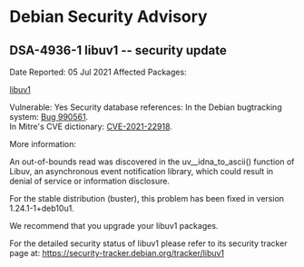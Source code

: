 
Debian Security Advisory
========================


DSA-4936-1 libuv1 -- security update
------------------------------------



Date Reported:
05 Jul 2021
Affected Packages:

[libuv1](https://packages.debian.org/src:libuv1)

Vulnerable:
Yes
Security database references:
In the Debian bugtracking system: [Bug 990561](https://bugs.debian.org/cgi-bin/bugreport.cgi?bug=990561).  
In Mitre's CVE dictionary: [CVE-2021-22918](https://security-tracker.debian.org/tracker/CVE-2021-22918).  

More information:

An out-of-bounds read was discovered in the uv\_\_idna\_to\_ascii() function
of Libuv, an asynchronous event notification library, which could result
in denial of service or information disclosure.


For the stable distribution (buster), this problem has been fixed in
version 1.24.1-1+deb10u1.


We recommend that you upgrade your libuv1 packages.


For the detailed security status of libuv1 please refer to
its security tracker page at:
<https://security-tracker.debian.org/tracker/libuv1>





